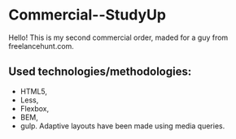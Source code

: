 # Commercial--StudyUp
Hello!
This is my second commercial order, maded for a guy from freelancehunt.com.

## Used technologies/methodologies: 

- HTML5, 
- Less, 
- Flexbox, 
- BEM, 
- gulp. 
Adaptive layouts have been made using media queries.
